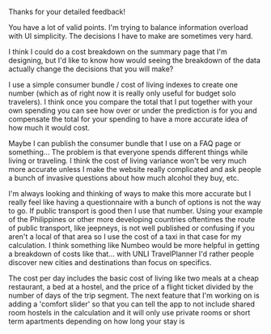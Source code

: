 Thanks for your detailed feedback!

You have a lot of valid points. I'm trying to balance information overload with UI simplicity. The decisions I have to make are sometimes very hard.

I think I could do a cost breakdown on the summary page that I'm designing, but I'd like to know how would seeing the breakdown of the data actually change the decisions that you will make?

I use a simple consumer bundle / cost of living indexes to create one number (which as of right now it is really only useful for budget solo travelers). I think once you compare the total that I put together with your own spending you can see how over or under the prediction is for you and compensate the total for your spending to have a more accurate idea of how much it would cost.

Maybe I can publish the consumer bundle that I use on a FAQ page or something... The problem is that everyone spends different things while living or traveling. I think the cost of living variance won't be very much more accurate unless I make the website really complicated and ask people a bunch of invasive questions about how much alcohol they buy, etc.

I'm always looking and thinking of ways to make this more accurate but I really feel like having a questionnaire with a bunch of options is not the way to go. If public transport is good then I use that number. Using your example of the Philippines or other more developing countries oftentimes the route of public transport, like jeepneys, is not well published or confusing if you aren't a local of that area so I use the cost of a taxi in that case for my calculation. I think something like Numbeo would be more helpful in getting a breakdown of costs like that... with UNLI TravelPlanner I'd rather people discover new cities and destinations than focus on specifics.

The cost per day includes the basic cost of living like two meals at a cheap restaurant, a bed at a hostel, and the price of a flight ticket divided by the number of days of the trip segment. The next feature that I'm working on is adding a 'comfort slider' so that you can tell the app to not include shared room hostels in the calculation and it will only use private rooms or short term apartments depending on how long your stay is
